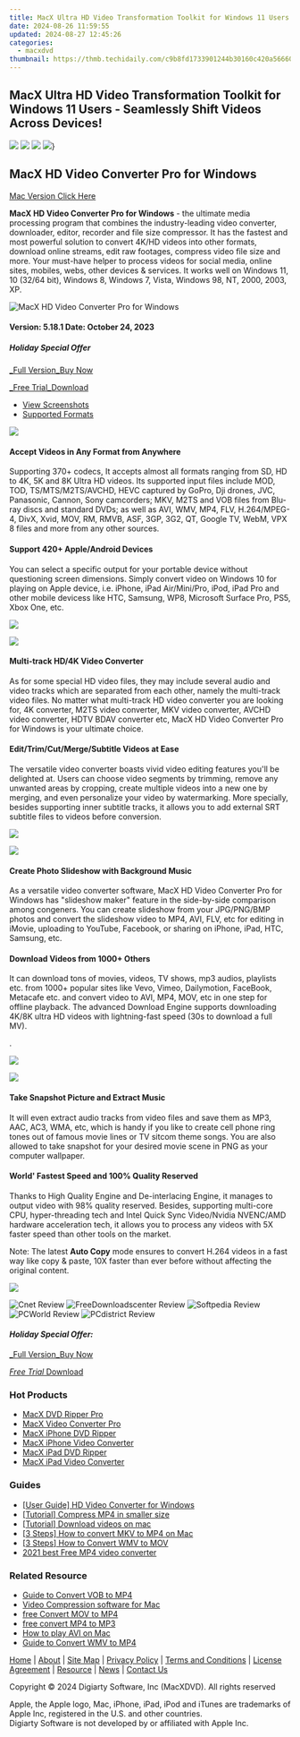 ```yaml
---
title: MacX Ultra HD Video Transformation Toolkit for Windows 11 Users - Seamlessly Shift Videos Across Devices!
date: 2024-08-26 11:59:55
updated: 2024-08-27 12:45:26
categories:
  - macxdvd
thumbnail: https://thmb.techidaily.com/c9b8fd1733901244b30160c420a56660fbc28694609982153cd6de4dd43a450d.jpg
---
```


## MacX Ultra HD Video Transformation Toolkit for Windows 11 Users - Seamlessly Shift Videos Across Devices!

[![](https://www.macxdvd.com/macx-hd-video-converter-pro-for-windows/../flag/ben-fift.png)](https://www.macxdvd.com/macx-hd-video-converter-pro-for-windows/index.htm) [![](https://www.macxdvd.com/macx-hd-video-converter-pro-for-windows/../flag/bjp-fift.png)](https://tools.techidaily.com/macxdvd/products/) [![](https://www.macxdvd.com/macx-hd-video-converter-pro-for-windows/../flag/bde-fift.png)](https://tools.techidaily.com/macxdvd/products/) [![](https://www.macxdvd.com/macx-hd-video-converter-pro-for-windows/../flag/bcn-fift.png)](https://tools.techidaily.com/macxdvd/products/)}

## MacX HD Video Converter Pro for Windows 

[Mac Version Click Here](https://tools.techidaily.com/macxdvd/products/) 

**MacX HD Video Converter Pro for Windows** \- the ultimate media processing program that combines the industry-leading video converter, downloader, editor, recorder and file size compressor. It has the fastest and most powerful solution to convert 4K/HD videos into other formats, download online streams, edit raw footages, compress video file size and more. Your must-have helper to process videos for social media, online sites, mobiles, webs, other devices & services. It works well on Windows 11, 10 (32/64 bit), Windows 8, Windows 7, Vista, Windows 98, NT, 2000, 2003, XP.

![MacX HD Video Converter Pro for Windows](https://www.macxdvd.com/macx-hd-video-converter-pro-for-windows/../macx-hd-video-converter-pro-for-windows/image/hd-video-converter-pro-for-windows.png) 

#### Version: 5.18.1 Date: October 24, 2023 

##### Holiday Special Offer

[_Full Version_Buy Now](https://tools.techidaily.com/macxdvd/products/) 

[_Free Trial_Download](https://tools.techidaily.com/macxdvd/products/) 

* [View Screenshots](https://tools.techidaily.com/macxdvd/products/)
* [Supported Formats](https://tools.techidaily.com/macxdvd/products/)



![](https://www.macxdvd.com/macx-hd-video-converter-pro-for-windows/../mac-video-converter-pro/img-style/source.png) 

#### Accept Videos in Any Format from Anywhere

Supporting 370+ codecs, It accepts almost all formats ranging from SD, HD to 4K, 5K and 8K Ultra HD videos. Its supported input files include MOD, TOD, TS/MTS/M2TS/AVCHD, HEVC captured by GoPro, Dji drones, JVC, Panasonic, Cannon, Sony camcorders; MKV, M2TS and VOB files from Blu-ray discs and standard DVDs; as well as AVI, WMV, MP4, FLV, H.264/MPEG-4, DivX, Xvid, MOV, RM, RMVB, ASF, 3GP, 3G2, QT, Google TV, WebM, VPX 8 files and more from any other sources. 

#### Support 420+ Apple/Android Devices

You can select a specific output for your portable device without questioning screen dimensions. Simply convert video on Windows 10 for playing on Apple device, i.e. iPhone, iPad Air/Mini/Pro, iPod, iPad Pro and other mobile devicess like HTC, Samsung, WP8, Microsoft Surface Pro, PS5, Xbox One, etc.

![](https://www.macxdvd.com/macx-hd-video-converter-pro-for-windows/../mac-video-converter-pro/img-style/fertrue03-fift.png) 

![](https://www.macxdvd.com/macx-hd-video-converter-pro-for-windows/../mac-video-converter-pro/img-style/fertrue04-fift.png)

#### Multi-track HD/4K Video Converter

As for some special HD video files, they may include several audio and video tracks which are separated from each other, namely the multi-track video files. No matter what multi-track HD video converter you are looking for, 4K converter, M2TS video converter, MKV video converter, AVCHD video converter, HDTV BDAV converter etc, MacX HD Video Converter Pro for Windows is your ultimate choice. 

#### Edit/Trim/Cut/Merge/Subtitle Videos at Ease

The versatile video converter boasts vivid video editing features you'll be delighted at. Users can choose video segments by trimming, remove any unwanted areas by cropping, create multiple videos into a new one by merging, and even personalize your video by watermarking. More specially, besides supporting inner subtitle tracks, it allows you to add external SRT subtitle files to videos before conversion. 

![](https://www.macxdvd.com/macx-hd-video-converter-pro-for-windows/../mac-video-converter-pro/img-style/edit.png) 

![](https://www.macxdvd.com/macx-hd-video-converter-pro-for-windows/../mac-video-converter-pro/img-style/fertrue06-fift.png) 

#### Create Photo Slideshow with Background Music

As a versatile video converter software, MacX HD Video Converter Pro for Windows has "slideshow maker" feature in the side-by-side comparison among congeners. You can create slideshow from your JPG/PNG/BMP photos and convert the slideshow video to MP4, AVI, FLV, etc for editing in iMovie, uploading to YouTube, Facebook, or sharing on iPhone, iPad, HTC, Samsung, etc. 

#### Download Videos from 1000+ Others

It can download tons of movies, videos, TV shows, mp3 audios, playlists etc. from 1000+ popular sites like Vevo, Vimeo, Dailymotion, FaceBook, Metacafe etc. and convert video to AVI, MP4, MOV, etc in one step for offline playback. The advanced Download Engine supports downloading 4K/8K ultra HD videos with lightning-fast speed (30s to download a full MV). 

. 

![](https://www.macxdvd.com/macx-hd-video-converter-pro-for-windows/../mac-video-converter-pro/img-style/fertrue07-fift.png) 

![](https://www.macxdvd.com/macx-hd-video-converter-pro-for-windows/../mac-video-converter-pro/img-style/fertrue08-fift.png)

#### Take Snapshot Picture and Extract Music

It will even extract audio tracks from video files and save them as MP3, AAC, AC3, WMA, etc, which is handy if you like to create cell phone ring tones out of famous movie lines or TV sitcom theme songs. You are also allowed to take snapshot for your desired movie scene in PNG as your computer wallpaper.

#### World' Fastest Speed and 100% Quality Reserved

Thanks to High Quality Engine and De-interlacing Engine, it manages to output video with 98% quality reserved. Besides, supporting multi-core CPU, hyper-threading tech and Intel Quick Sync Video/Nvidia NVENC/AMD hardware acceleration tech, it allows you to process any videos with 5X faster speed than other tools on the market. 

Note: The latest **Auto Copy** mode ensures to convert H.264 videos in a fast way like copy & paste, 10X faster than ever before without affecting the original content. 

![](https://www.macxdvd.com/macx-hd-video-converter-pro-for-windows/../mac-video-converter-pro/img-style/fertrue02-fift-1.png) 

![Cnet Review](https://www.macxdvd.com/macx-hd-video-converter-pro-for-windows/../award-style/cnet.jpg) ![FreeDownloadscenter Review](https://www.macxdvd.com/macx-hd-video-converter-pro-for-windows/../award-style/freedownload.png) ![Softpedia Review](https://www.macxdvd.com/macx-hd-video-converter-pro-for-windows/../i-pic/softpedia.gif) ![PCWorld Review](https://www.macxdvd.com/macx-hd-video-converter-pro-for-windows/../award-style/pcwoeld.jpg) ![PCdistrict Review](https://www.macxdvd.com/macx-hd-video-converter-pro-for-windows/../award-style/pcdistrict.png) 



#### _Holiday Special Offer:_

[_Full Version_Buy Now](https://tools.techidaily.com/macxdvd/products/) 

[_Free Trial_ Download](https://tools.techidaily.com/macxdvd/products/) 



### Hot Products

* [MacX DVD Ripper Pro](https://tools.techidaily.com/macxdvd/products/)
* [MacX Video Converter Pro](https://tools.techidaily.com/macxdvd/products/)
* [MacX iPhone DVD Ripper](https://tools.techidaily.com/macxdvd/products/)
* [MacX iPhone Video Converter](https://tools.techidaily.com/macxdvd/products/)
* [MacX iPad DVD Ripper](https://tools.techidaily.com/macxdvd/products/)
* [MacX iPad Video Converter](https://tools.techidaily.com/macxdvd/products/)

### Guides

* [\[User Guide\] HD Video Converter for Windows](https://tools.techidaily.com/macxdvd/products/)
* [\[Tutorial\] Compress MP4 in smaller size](https://tools.techidaily.com/macxdvd/products/)
* [\[Tutorial\] Download videos on mac](https://tools.techidaily.com/macxdvd/products/)
* [\[3 Steps\] How to convert MKV to MP4 on Mac](https://tools.techidaily.com/macxdvd/products/)
* [\[](https://tools.techidaily.com/macxdvd/products/)[3 Steps](https://tools.techidaily.com/macxdvd/products/)[\] How to Convert WMV to MOV](https://tools.techidaily.com/macxdvd/products/)
* [2021 best Free MP4 video converter](https://tools.techidaily.com/macxdvd/products/)

### Related Resource

* [Guide to Convert VOB to MP4](https://tools.techidaily.com/macxdvd/products/)
* [Video Compression software for Mac](https://tools.techidaily.com/macxdvd/products/)
* [free Convert MOV to MP4](https://tools.techidaily.com/macxdvd/products/)
* [free convert MP4 to MP3](https://tools.techidaily.com/macxdvd/products/)
* [How to play AVI on Mac](https://tools.techidaily.com/macxdvd/products/)
* [Guide to Convert WMV to MP4](https://tools.techidaily.com/macxdvd/products/)



[Home](https://tools.techidaily.com/macxdvd/products/) | [About](https://tools.techidaily.com/macxdvd/products/) | [Site Map](https://tools.techidaily.com/macxdvd/products/) | [Privacy Policy](https://tools.techidaily.com/macxdvd/products/) | [Terms and Conditions](https://tools.techidaily.com/macxdvd/products/) | [License Agreement](https://tools.techidaily.com/macxdvd/products/) | [Resource](https://tools.techidaily.com/macxdvd/products/) | [News](https://tools.techidaily.com/macxdvd/products/) | [Contact Us](https://tools.techidaily.com/macxdvd/products/)

Copyright © 2024 Digiarty Software, Inc (MacXDVD). All rights reserved

Apple, the Apple logo, Mac, iPhone, iPad, iPod and iTunes are trademarks of Apple Inc, registered in the U.S. and other countries.  
Digiarty Software is not developed by or affiliated with Apple Inc.

<ins class="adsbygoogle"
     style="display:block"
     data-ad-format="autorelaxed"
     data-ad-client="ca-pub-7571918770474297"
     data-ad-slot="1223367746"></ins>



<ins class="adsbygoogle"
     style="display:block"
     data-ad-client="ca-pub-7571918770474297"
     data-ad-slot="8358498916"
     data-ad-format="auto"
     data-full-width-responsive="true"></ins>
